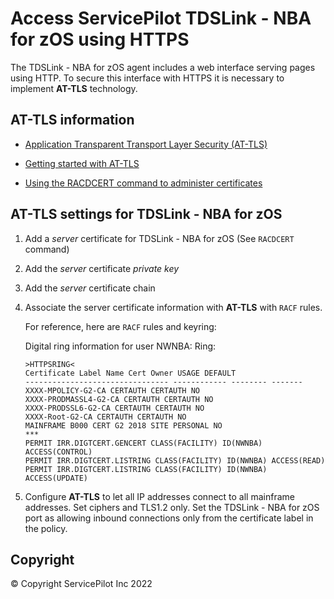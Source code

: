 
# Access ServicePilot TDSLink - NBA for zOS using HTTPS

The TDSLink - NBA for zOS agent includes a web interface serving pages using HTTP. To secure this interface with HTTPS it is necessary to implement **AT-TLS** technology.


## AT-TLS information

- [Application Transparent Transport Layer Security (AT-TLS)](https://www.ibm.com/support/knowledgecenter/en/SSLTBW_2.1.0/com.ibm.zos.v2r1.halx001/transtls.htm)

- [Getting started with AT-TLS](https://www.ibm.com/support/knowledgecenter/SSLTBW_2.1.0/com.ibm.zos.v2r1.halz002/attls_get_started.htm)

- [Using the RACDCERT command to administer certificates](https://www.ibm.com/support/knowledgecenter/SSLTBW_2.1.0/com.ibm.zos.v2r1.icha700/digurdc.htm)


## AT-TLS settings for TDSLink - NBA for zOS

1. Add a *server* certificate for TDSLink - NBA for zOS (See `RACDCERT` command)
2. Add the *server* certificate *private key*
3. Add the *server* certificate chain
4. Associate the server certificate information with **AT-TLS** with `RACF` rules.

   For reference, here are `RACF` rules and keyring:

   Digital ring information for user NWNBA: 
Ring: 

       >HTTPSRING< 
       Certificate Label Name Cert Owner USAGE DEFAULT
       -------------------------------- ------------ -------- -------
       XXXX-MPOLICY-G2-CA CERTAUTH CERTAUTH NO 
       XXXX-PRODMASSL4-G2-CA CERTAUTH CERTAUTH NO 
       XXXX-PRODSSL6-G2-CA CERTAUTH CERTAUTH NO 
       XXXX-Root-G2-CA CERTAUTH CERTAUTH NO 
       MAINFRAME B000 CERT G2 2018 SITE PERSONAL NO
       *** 
       PERMIT IRR.DIGTCERT.GENCERT CLASS(FACILITY) ID(NWNBA) ACCESS(CONTROL) 
       PERMIT IRR.DIGTCERT.LISTRING CLASS(FACILITY) ID(NWNBA) ACCESS(READ) 
       PERMIT IRR.DIGTCERT.LISTRING CLASS(FACILITY) ID(NWNBA) ACCESS(UPDATE)

5. Configure **AT-TLS** to let all IP addresses connect to all mainframe addresses. Set ciphers and TLS1.2 only. Set the TDSLink - NBA for zOS port as allowing inbound connections only from the certificate label in the policy.

## Copyright

© Copyright ServicePilot Inc 2022
